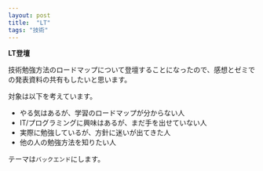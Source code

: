 ```yaml
---
layout: post
title:  "LT"
tags: "技術"
---
```


**LT登壇**

技術勉強方法のロードマップについて登壇することになったので、感想とゼミでの発表資料の共有もしたいと思います。

対象は以下を考えています。
- やる気はあるが、学習のロードマップが分からない人
- IT/プログラミングに興味はあるが、まだ手を出せていない人
- 実際に勉強しているが、方針に迷いが出てきた人
- 他の人の勉強方法を知りたい人

テーマは`バックエンド`にします。
